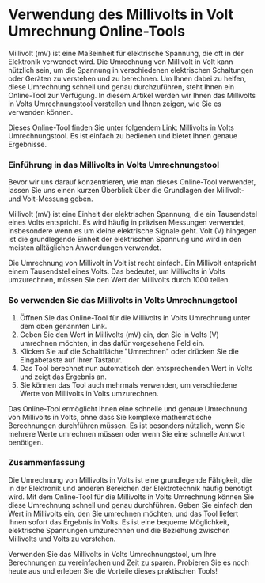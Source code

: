 Verwendung des Millivolts in Volt Umrechnung Online-Tools
=========================================================

Millivolt (mV) ist eine Maßeinheit für elektrische Spannung, die oft in der Elektronik verwendet wird. Die Umrechnung von Millivolt in Volt kann nützlich sein, um die Spannung in verschiedenen elektrischen Schaltungen oder Geräten zu verstehen und zu berechnen. Um Ihnen dabei zu helfen, diese Umrechnung schnell und genau durchzuführen, steht Ihnen ein Online-Tool zur Verfügung. In diesem Artikel werden wir Ihnen das Millivolts in Volts Umrechnungstool vorstellen und Ihnen zeigen, wie Sie es verwenden können.

Dieses Online-Tool finden Sie unter folgendem Link: Millivolts in Volts Umrechnungstool. Es ist einfach zu bedienen und bietet Ihnen genaue Ergebnisse.

### Einführung in das Millivolts in Volts Umrechnungstool

Bevor wir uns darauf konzentrieren, wie man dieses Online-Tool verwendet, lassen Sie uns einen kurzen Überblick über die Grundlagen der Millivolt- und Volt-Messung geben.

Millivolt (mV) ist eine Einheit der elektrischen Spannung, die ein Tausendstel eines Volts entspricht. Es wird häufig in präzisen Messungen verwendet, insbesondere wenn es um kleine elektrische Signale geht. Volt (V) hingegen ist die grundlegende Einheit der elektrischen Spannung und wird in den meisten alltäglichen Anwendungen verwendet.

Die Umrechnung von Millivolt in Volt ist recht einfach. Ein Millivolt entspricht einem Tausendstel eines Volts. Das bedeutet, um Millivolts in Volts umzurechnen, müssen Sie den Wert der Millivolts durch 1000 teilen.

### So verwenden Sie das Millivolts in Volts Umrechnungstool

1. Öffnen Sie das Online-Tool für die Millivolts in Volts Umrechnung unter dem oben genannten Link.
2. Geben Sie den Wert in Millivolts (mV) ein, den Sie in Volts (V) umrechnen möchten, in das dafür vorgesehene Feld ein.
3. Klicken Sie auf die Schaltfläche "Umrechnen" oder drücken Sie die Eingabetaste auf Ihrer Tastatur.
4. Das Tool berechnet nun automatisch den entsprechenden Wert in Volts und zeigt das Ergebnis an.
5. Sie können das Tool auch mehrmals verwenden, um verschiedene Werte von Millivolts in Volts umzurechnen.

Das Online-Tool ermöglicht Ihnen eine schnelle und genaue Umrechnung von Millivolts in Volts, ohne dass Sie komplexe mathematische Berechnungen durchführen müssen. Es ist besonders nützlich, wenn Sie mehrere Werte umrechnen müssen oder wenn Sie eine schnelle Antwort benötigen.

### Zusammenfassung

Die Umrechnung von Millivolts in Volts ist eine grundlegende Fähigkeit, die in der Elektronik und anderen Bereichen der Elektrotechnik häufig benötigt wird. Mit dem Online-Tool für die Millivolts in Volts Umrechnung können Sie diese Umrechnung schnell und genau durchführen. Geben Sie einfach den Wert in Millivolts ein, den Sie umrechnen möchten, und das Tool liefert Ihnen sofort das Ergebnis in Volts. Es ist eine bequeme Möglichkeit, elektrische Spannungen umzurechnen und die Beziehung zwischen Millivolts und Volts zu verstehen.

Verwenden Sie das Millivolts in Volts Umrechnungstool, um Ihre Berechnungen zu vereinfachen und Zeit zu sparen. Probieren Sie es noch heute aus und erleben Sie die Vorteile dieses praktischen Tools!